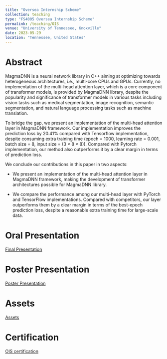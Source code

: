```yaml
---
title: "Oversea Internship Scheme"
collection: teaching
type: "FS4005 Oversea Internship Scheme"
permalink: /teaching/OIS
venue: "University of Tennessee, Knoxville"
date: 2023-05-29
location: "Tennessee, United States"
---
```


Abstract
======
MagmaDNN is a neural network library in C++ aiming at optimizing towards heterogeneous architectures, i.e., multi-core CPUs
and GPUs. Currently, no implementation of the multi-head attention layer, which is a core component of transformer models, is provided
by MagmaDNN library, despite the popularity and significance of transformer models in various tasks including vision tasks such as medical
segmentation, image recognition, semantic segmentation, and natural language processing tasks such as machine translation.

To bridge the gap, we present an implementation of the multi-head attention layer in MagmaDNN framework. Our implementation improves
the prediction loss by 20.41% compared with Tensorflow implementation, despite consuming extra training time (epoch = 1000, learning rate
= 0.001, batch size = 8, input size = (3 × 8 × 8)). Compared with Pytorch implementation, our method also outperforms it by a clear margin in
terms of prediction loss.

We conclude our contributions in this paper in two aspects:
* We present an implementation of the multi-head attention layer in MagmaDNN framework, 
making the development of transformer architectures possible for MagmaDNN library.

* We compare the performance among our multi-head layer with PyTorch and TensorFlow implementations.
Compared with competitors, our layer outperforms them by a clear margin in terms of the best-epoch prediction loss,
despite a reasonable extra training time for large-scale data.

Oral Presentation
======
[Final Presentation](http://AharenDaisuki.github.io/files/RECSEM_Transformer_Presentation_copy.pdf)

Poster Presentation
======
[Poster Presentation](http://AharenDaisuki.github.io/files/RECSEM_Poster_copy.pdf)

Assets
======
[Assets](http://AharenDaisuki.github.io/files/RECSEM2023_Transformer.pdf)

Certification
======
[OIS certification](http://AharenDaisuki.github.io/files/OIS_certification.pdf)